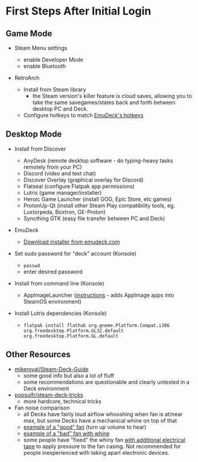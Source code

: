 # First Steps After Initial Login

## Game Mode

- Steam Menu settings
  - enable Developer Mode
  - enable Bluetooth

- RetroArch
  - Install from Steam library 
    - the Steam version's killer feature is cloud saves, allowing you to take the same savegames/states back and forth between desktop PC and Deck.
  - Configure hotkeys to match [EmuDeck's hotkeys](https://github.com/dragoonDorise/EmuDeck)

## Desktop Mode

- Install from Discover
  - AnyDesk (remote desktop software - do typing-heavy tasks remotely from your PC)
  - Discord (video and text chat)
  - Discover Overlay (graphical overlay for Discord)
  - Flatseal (configure Flatpak app permissions)
  - Lutris (game manager/installer)
  - Heroic Game Launcher (install GOG, Epic Store, etc games)
  - ProtonUp-Qt (install other Steam Play compatibility tools, eg. Luxtorpeda, Boxtron, GE-Proton)
  - Syncthing GTK (easy file transfer between PC and Deck)
  
- EmuDeck
  - [Download installer from emudeck.com](https://www.emudeck.com/)

- Set sudo password for "deck" account (Konsole)
  - `passwd`
  - enter desired password

- Install from command line (Konsole)
  - AppImageLauncher ([instructions](https://www.reddit.com/r/SteamDeck/comments/t9xwte/how_to_automatically_integrate_appimage_apps_into/) - adds AppImage apps into SteamOS environment)
  
- Install Lutris dependencies (Konsole)
  - `flatpak install flathub org.gnome.Platform.Compat.i386 org.freedesktop.Platform.GL32.default org.freedesktop.Platform.GL.default`

## Other Resources

- [mikeroyal/Steam-Deck-Guide](https://github.com/mikeroyal/Steam-Deck-Guide)
  - some good info but also a lot of fluff
  - some recommendations are questionable and clearly untested in a Deck environment
- [popsulfr/steam-deck-tricks](https://gitlab.com/popsulfr/steam-deck-tricks)
  - more hardcore, technical tricks
- Fan noise comparison
  - all Decks have fairly loud airflow whooshing when fan is at/near max, but some Decks have a mechanical whine on top of that
  - [example of a "good" fan](https://www.youtube.com/watch?v=UEY_FsvwBlo) (turn up volume to hear)
  - [example of a "bad" fan with whine](https://www.youtube.com/watch?v=s51a2kQJH0Y)
  - some people have "fixed" the whiny fan [with additional electrical tape](https://www.theverge.com/23047412/valve-steam-deck-fan-tape-fix-noise-whine) to apply pressure to the fan casing. Not recommended for people inexperienced with taking apart electronic devices.
